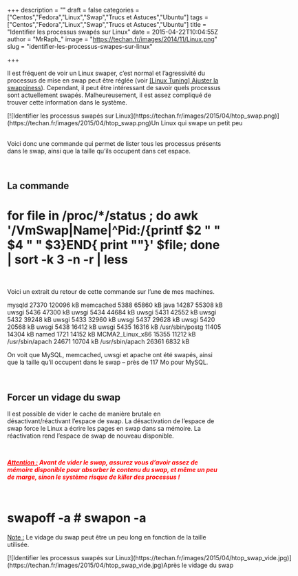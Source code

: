 +++
description = ""
draft = false
categories = ["Centos","Fedora","Linux","Swap","Trucs et Astuces","Ubuntu"]
tags = ["Centos","Fedora","Linux","Swap","Trucs et Astuces","Ubuntu"]
title = "Identifier les processus swapés sur Linux"
date = 2015-04-22T10:04:55Z
author = "MrRaph_"
image = "https://techan.fr/images/2014/11/Linux.png"
slug = "identifier-les-processus-swapes-sur-linux"

+++


Il est fréquent de voir un Linux swaper, c’est normal et l’agressivité du processus de mise en swap peut être réglée (voir [[Linux Tuning] Ajuster la swappiness](https://techan.fr/linux-tuning-ajuster-la-swappiness/)). Cependant, il peut être intéressant de savoir quels processus sont actuellement swapés. Malheureusement, il est assez compliqué de trouver cette information dans le système.

<div class="wp-caption aligncenter" id="attachment_1222" style="width: 876px">[![Identifier les processus swapés sur Linux](https://techan.fr/images/2015/04/htop_swap.png)](https://techan.fr/images/2015/04/htop_swap.png)Un Linux qui swape un petit peu

</div> 

Voici donc une commande qui permet de lister tous les processus présents dans le swap, ainsi que la taille qu’ils occupent dans cet espace.

 


## La commande

# for file in /proc/*/status ; do awk '/VmSwap|Name|^Pid:/{printf $2 " " $4 " " $3}END{ print ""}' $file; done | sort -k 3 -n -r | less

 

Voici un extrait du retour de cette commande sur l’une de mes machines.

mysqld 27370 120096 kB memcached 5388 65860 kB java 14287 55308 kB uwsgi 5436 47300 kB uwsgi 5434 44684 kB uwsgi 5431 42552 kB uwsgi 5432 39248 kB uwsgi 5433 32960 kB uwsgi 5437 29628 kB uwsgi 5420 20568 kB uwsgi 5438 16412 kB uwsgi 5435 16316 kB /usr/sbin/postg 11405 14304 kB named 1721 14152 kB MCMA2_Linux_x86 15355 11212 kB /usr/sbin/apach 24671 10704 kB /usr/sbin/apach 26361 6832 kB

On voit que MySQL, memcached, uwsgi et apache ont été swapés, ainsi que la taille qu’il occupent dans le swap – près de 117 Mo pour MySQL.

 


## Forcer un vidage du swap

Il est possible de vider le cache de manière brutale en désactivant/réactivant l’espace de swap. La désactivation de l’espace de swap force le Linux a écrire les pages en swap dans sa mémoire. La  réactivation rend l’espace de swap de nouveau disponible.

 

*<span style="color: #ff0000;">**<span style="text-decoration: underline;">Attention :</span> Avant de vider le swap, assurez vous d’avoir assez de mémoire disponible pour absorber le contenu du swap, et même un peu de marge, sinon le système risque de killer des processus !**</span>*

 

# swapoff -a # swapon -a

<span style="text-decoration: underline;">Note :</span> Le vidage du swap peut être un peu long en fonction de la taille utilisée.

<div class="wp-caption aligncenter" id="attachment_1225" style="width: 882px">[![Identifier les processus swapés sur Linux](https://techan.fr/images/2015/04/htop_swap_vide.jpg)](https://techan.fr/images/2015/04/htop_swap_vide.jpg)Après le vidage du swap

</div> 


